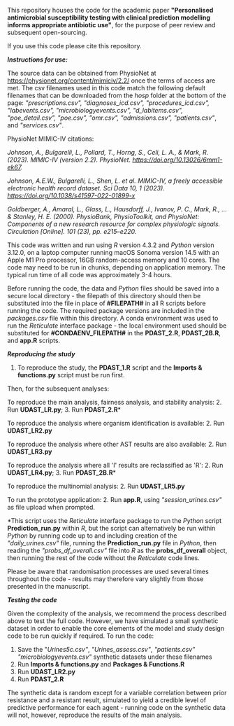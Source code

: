 This repository houses the code for the academic paper **"Personalised antimicrobial susceptibility testing with clinical prediction modelling informs appropriate antibiotic use"**, for the purpose of peer review and subsequent open-sourcing.

If you use this code please cite this repository.

***Instructions for use:***

The source data can be obtained from PhysioNet at https://physionet.org/content/mimiciv/2.2/ once the terms of access are met. The csv filenames used in this code match the following default filenames that can be downloaded from the *hosp* folder at the bottom of the page: *"prescriptions.csv", "diagnoses_icd.csv", "procedures_icd.csv", "labevents.csv", "microbiologyevents.csv", "d_labitems.csv", "poe_detail.csv", "poe.csv", "omr.csv", "admissions.csv", "patients.csv"*, and *"services.csv"*.

PhysioNet MIMIC-IV citations:

*Johnson, A., Bulgarelli, L., Pollard, T., Horng, S., Celi, L. A., & Mark, R. (2023). MIMIC-IV (version 2.2). PhysioNet. https://doi.org/10.13026/6mm1-ek67.*

*Johnson, A.E.W., Bulgarelli, L., Shen, L. et al. MIMIC-IV, a freely accessible electronic health record dataset. Sci Data 10, 1 (2023). https://doi.org/10.1038/s41597-022-01899-x*

*Goldberger, A., Amaral, L., Glass, L., Hausdorff, J., Ivanov, P. C., Mark, R., ... & Stanley, H. E. (2000). PhysioBank, PhysioToolkit, and PhysioNet: Components of a new research resource for complex physiologic signals. Circulation [Online]. 101 (23), pp. e215–e220.*

This code was written and run using *R* version 4.3.2 and *Python* version 3.12.0, on a laptop computer running macOS Sonoma version 14.5 with an Apple M1 Pro processor, 16GB random-access memory and 10 cores. The code may need to be run in chunks, depending on application memory. The typical run time of all code was approximately 3-4 hours.

Before running the code, the data and *Python* files should be saved into a secure local directory - the filepath of this directory should then be substituted into the file in place of **#FILEPATH#** in all R scripts before running the code. The required package versions are included in the *packages.csv* file within this directory. A conda environment was used to run the *Reticulate* interface package - the local environment used should be substituted for **#CONDAENV_FILEPATH#** in the **PDAST_2.R**, **PDAST_2B.R**, and **app.R** scripts.

***Reproducing the study***

1. To reproduce the study, the **PDAST_1.R** script and the **Imports & functions.py** script must be run first.

Then, for the subsequent analyses:

To reproduce the main analysis, fairness analysis, and stability analysis: 
2. Run **UDAST_LR.py**; 
3. Run **PDAST_2.R***

To reproduce the analysis where organism identification is available: 
2. Run **UDAST_LR2.py**

To reproduce the analysis where other AST results are also available: 
2. Run **UDAST_LR3.py**

To reproduce the analysis where all 'I' results are reclassified as 'R': 
2. Run **UDAST_LR4.py**; 
3. Run **PDAST_2B.R***

To reproduce the multinomial analysis: 
2. Run **UDAST_LR5.py**

To run the prototype application: 
2. Run **app.R**, using *"session_urines.csv"* as file upload when prompted.

*This script uses the *Reticulate* interface package to run the *Python* script **Prediction_run.py** within *R*, but the script can alternatively be run within *Python* by running code up to and including creation of the *"daily_urines.csv"* file, running the **Prediction_run.py** file in *Python*, then reading the *"probs_df_overall.csv"* file into *R* as the **probs_df_overall** object, then running the rest of the code without the *Reticulate* code lines.

Please be aware that randomisation processes are used several times throughout the code - results may therefore vary slightly from those presented in the manuscript.

***Testing the code***

Given the complexity of the analysis, we recommend the process described above to test the full code. However, we have simulated a small synthetic dataset in order to enable the core elements of the model and study design code to be run quickly if required. To run the code:

1. Save the "*Urines5c.csv"*, *"Urines_assess.csv"*, *"patients.csv"* *"microbiologyevents.csv"* synthetic datasets under these filenames
2. Run **Imports & functions.py** and **Packages & Functions.R**
3. Run **UDAST_LR2.py**
4. Run **PDAST_2.R**

The synthetic data is random except for a variable correlation between prior resistance and a resistant result, simulated to yield a credible level of predictive performance for each agent - running code on the synthetic data will not, however, reproduce the results of the main analysis.
